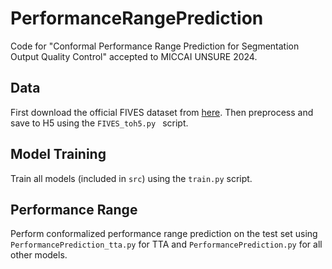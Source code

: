 # PerformanceRangePrediction
Code for "Conformal Performance Range Prediction for Segmentation Output Quality Control" accepted to MICCAI UNSURE 2024.

## Data
First download the official FIVES dataset from [here](https://figshare.com/articles/figure/FIVES_A_Fundus_Image_Dataset_for_AI-based_Vessel_Segmentation/19688169). Then preprocess and save to H5 using the  ```FIVES_toh5.py ```  script.

## Model Training
Train all models (included in  ```src```) using the ```train.py``` script.

## Performance Range
Perform conformalized performance range prediction on the test set using ```PerformancePrediction_tta.py``` for TTA and ```PerformancePrediction.py``` for all other models.
